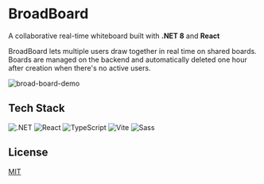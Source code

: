 # BroadBoard

A collaborative real-time whiteboard built with **.NET 8** and **React**

BroadBoard lets multiple users draw together in real time on shared boards.  
Boards are managed on the backend and automatically deleted one hour after creation when there's no active users.

![broad-board-demo](https://github.com/user-attachments/assets/2a98861c-215f-4be2-9775-8f71716f7c6f)

## Tech Stack

![.NET](https://img.shields.io/badge/.NET-512BD4?style=for-the-badge&logo=dotnet&logoColor=white)
![React](https://img.shields.io/badge/React-20232A?style=for-the-badge&logo=react&logoColor=61DAFB)
![TypeScript](https://img.shields.io/badge/TypeScript-007ACC?style=for-the-badge&logo=typescript&logoColor=white)
![Vite](https://img.shields.io/badge/Vite-646CFF?style=for-the-badge&logo=vite&logoColor=white)
![Sass](https://img.shields.io/badge/Sass-CC6699?style=for-the-badge&logo=sass&logoColor=white)

## License
[MIT](https://github.com/ludvig-moller/broad-board/blob/main/LICENSE)
